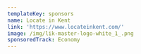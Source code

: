 ```yaml
---
templateKey: sponsors
name: Locate in Kent
link: 'https://www.locateinkent.com/'
image: /img/lik-master-logo-white_1_.png
sponsoredTrack: Economy
---
```

